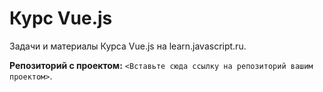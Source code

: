 # Курс Vue.js

Задачи и материалы Курса Vue.js на learn.javascript.ru.

**Репозиторий с проектом:** `<Вставьте сюда ссылку на репозиторий вашим проектом>`.
